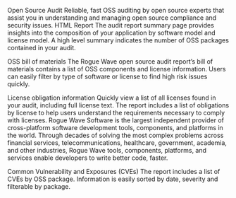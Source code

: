 Open Source Audit
Reliable, fast OSS auditing by open source experts that assist you in understanding and managing open source compliance and security issues.
HTML Report
The audit report summary page provides insights into the composition of your application by software model and license model.  A high level summary indicates the number of OSS packages contained in your audit.

OSS bill of materials
The Rogue Wave open source audit report’s bill of materials contains a list of OSS components and license information.  Users can easily filter by type of software or license to find high risk issues quickly.

License obligation information
Quickly view a list of all licenses found in your audit, including full license text.  The report includes a list of obligations by license to help users understand the requirements necessary to comply with licenses.
Rogue Wave Software is the largest independent provider of cross-platform software development tools, components, and platforms in the world. Through decades of solving the most complex problems across financial services, telecommunications, healthcare, government, academia, and other industries, Rogue Wave tools, components, platforms, and services enable developers to write better code, faster. 

Common Vulnerability and Exposures (CVEs)
The report includes a list of CVEs by OSS package.  Information is easily sorted by date, severity and filterable by package.